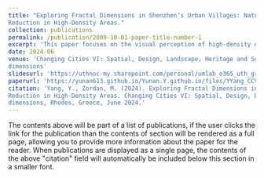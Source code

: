 ```yaml
---
title: "Exploring Fractal Dimensions in Shenzhen’s Urban Villages: Natural Patterns for Stress
Reduction in High-Density Areas."
collection: publications
permalink: /publication/2009-10-01-paper-title-number-1
excerpt: 'This paper focuses on the visual perception of high-density environments and uses fractal dimension as a quantified parameter. The relationship between visual complexity, emotional experience, and well-being is left for future work.'
date: 2024-06
venue: 'Changing Cities VI: Spatial, Design, Landscape, Heritage and Socio-Economic
dimensions'
slidesurl: 'https://uthnoc-my.sharepoint.com/personal/umlab_o365_uth_gr/_layouts/15/onedrive.aspx?ga=1&id=%2Fpersonal%2Fumlab%5Fo365%5Futh%5Fgr%2FDocuments%2FCCVI%5F2024%2FCCVI%5F2024%5FE%2Dbooks%2FCCVI%5F2024%5FBOOK%20of%20ABSTRACTS%5FNEW%2Epdf&parent=%2Fpersonal%2Fumlab%5Fo365%5Futh%5Fgr%2FDocuments%2FCCVI%5F2024%2FCCVI%5F2024%5FE%2Dbooks'
paperurl: 'https://yunan613.github.io/Yunan.Y.github.io/files/YYang_CCVI full paper_latest version.pdf'
citation: 'Yang, Y., Zordan, M. (2024). Exploring Fractal Dimensions in Shenzhen’s Urban Villages: Natural Patterns for Stress
Reduction in High-Density Areas. Changing Cities VI: Spatial, Design, Landscape, Heritage and Socio-Economic
dimensions, Rhodes, Greece, June 2024.'
---
```


The contents above will be part of a list of publications, if the user clicks the link for the publication than the contents of section will be rendered as a full page, allowing you to provide more information about the paper for the reader. When publications are displayed as a single page, the contents of the above "citation" field will automatically be included below this section in a smaller font.
